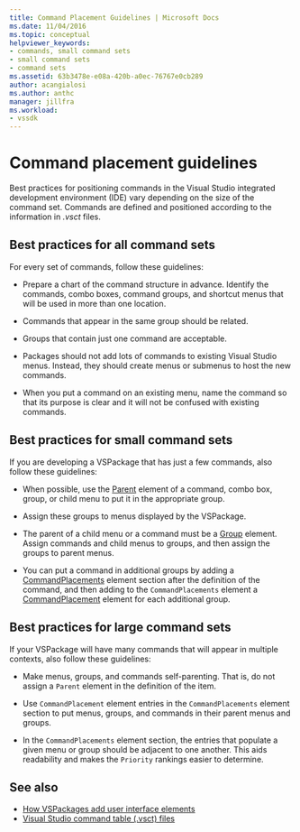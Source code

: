 ```yaml
---
title: Command Placement Guidelines | Microsoft Docs
ms.date: 11/04/2016
ms.topic: conceptual
helpviewer_keywords:
- commands, small command sets
- small command sets
- command sets
ms.assetid: 63b3478e-e08a-420b-a0ec-76767e0cb289
author: acangialosi
ms.author: anthc
manager: jillfra
ms.workload:
- vssdk
---
```

# Command placement guidelines
Best practices for positioning commands in the Visual Studio integrated development environment (IDE) vary depending on the size of the command set. Commands are defined and positioned according to the information in *.vsct* files.

## Best practices for all command sets
 For every set of commands, follow these guidelines:

- Prepare a chart of the command structure in advance. Identify the commands, combo boxes, command groups, and shortcut menus that will be used in more than one location.

- Commands that appear in the same group should be related.

- Groups that contain just one command are acceptable.

- Packages should not add lots of commands to existing Visual Studio menus. Instead, they should create menus or submenus to host the new commands.

- When you put a command on an existing menu, name the command so that its purpose is clear and it will not be confused with existing commands.

## Best practices for small command sets
 If you are developing a VSPackage that has just a few commands, also follow these guidelines:

- When possible, use the [Parent](../../extensibility/parent-element.md) element of a command, combo box, group, or child menu to put it in the appropriate group.

- Assign these groups to menus displayed by the VSPackage.

- The parent of a child menu or a command must be a [Group](../../extensibility/group-element.md) element. Assign commands and child menus to groups, and then assign the groups to parent menus.

- You can put a command in additional groups by adding a [CommandPlacements](../../extensibility/commandplacements-element.md) element section after the definition of the command, and then adding to the `CommandPlacements` element a [CommandPlacement](../../extensibility/commandplacement-element.md) element for each additional group.

## Best practices for large command sets
 If your VSPackage will have many commands that will appear in multiple contexts, also follow these guidelines:

- Make menus, groups, and commands self-parenting. That is, do not assign a `Parent` element in the definition of the item.

- Use `CommandPlacement` element entries in the `CommandPlacements` element section to put menus, groups, and commands in their parent menus and groups.

- In the `CommandPlacements` element section, the entries that populate a given menu or group should be adjacent to one another. This aids readability and makes the `Priority` rankings easier to determine.

## See also
- [How VSPackages add user interface elements](../../extensibility/internals/how-vspackages-add-user-interface-elements.md)
- [Visual Studio command table (.vsct) files](../../extensibility/internals/visual-studio-command-table-dot-vsct-files.md)
